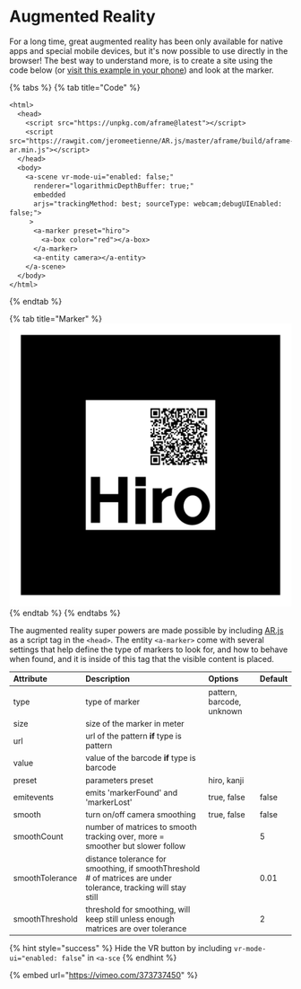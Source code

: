# Augmented Reality

For a long time, great augmented reality has been only available for native apps and special mobile devices, but it's now possible to use directly in the browser! The best way to understand more, is to create a site using the code below \(or [visit this example in your phone](https://codepen.io/nicolocarpignoli/full/vMBgob)\) and look at the marker.

{% tabs %}
{% tab title="Code" %}
```markup
<html>
  <head>
    <script src="https://unpkg.com/aframe@latest"></script>
    <script src="https://rawgit.com/jeromeetienne/AR.js/master/aframe/build/aframe-ar.min.js"></script>
  </head>
  <body>
    <a-scene vr-mode-ui="enabled: false;"
      renderer="logarithmicDepthBuffer: true;"
      embedded
      arjs="trackingMethod: best; sourceType: webcam;debugUIEnabled: false;">
     >
      <a-marker preset="hiro">
        <a-box color="red"></a-box>
      </a-marker>
      <a-entity camera></a-entity>
    </a-scene>
  </body>
</html>

```
{% endtab %}

{% tab title="Marker" %}
![](../../../.gitbook/assets/hiroqr.png)
{% endtab %}
{% endtabs %}

The augmented reality super powers are made possible by including [AR.js](https://github.com/jeromeetienne/AR.js/) as a script tag in the `<head>`. The entity `<a-marker>` come with several settings that help define the type of markers to look for, and how to behave when found, and it is inside of this tag that the visible content is placed.

| Attribute | Description | Options | Default |
| :--- | :--- | :--- | :--- |
| type | type of marker | pattern, barcode, unknown |  |
| size | size of the marker in meter |  |  |
| url | url of the pattern **if** type is pattern |  |  |
| value | value of the barcode **if** type is barcode |  |  |
| preset | parameters preset | hiro, kanji |  |
| emitevents | emits 'markerFound' and 'markerLost' | true, false | false |
| smooth | turn on/off camera smoothing | true, false | false |
| smoothCount | number of matrices to smooth tracking over, more = smoother but slower follow |  | 5 |
| smoothTolerance | distance tolerance for smoothing, if smoothThreshold \# of matrices are under tolerance, tracking will stay still |  | 0.01 |
| smoothThreshold | threshold for smoothing, will keep still unless enough matrices are over tolerance |  | 2 |

{% hint style="success" %}
Hide the VR button by including `vr-mode-ui="enabled: false`" in `<a-sce`
{% endhint %}

{% embed url="https://vimeo.com/373737450" %}

